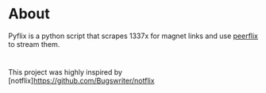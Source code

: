# About
Pyflix is a python script that scrapes 1337x for magnet links and use [peerflix](https://github.com/mafintosh/peerflix) to stream them.
#
This project was highly inspired by [notflix]https://github.com/Bugswriter/notflix
